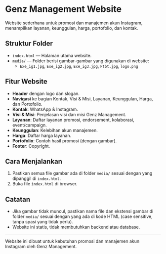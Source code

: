 # Genz Management Website

Website sederhana untuk promosi dan manajemen akun Instagram, menampilkan layanan, keunggulan, harga, portofolio, dan kontak.

## Struktur Folder

- `index.html` — Halaman utama website.
- `media/` — Folder berisi gambar-gambar yang digunakan di website:
  - `Exe_ig1.jpg`, `Exe_ig2.jpg`, `Exe_ig3.jpg`, `Ftbt.jpg`, `logo.png`

## Fitur Website

- **Header** dengan logo dan slogan.
- **Navigasi** ke bagian Kontak, Visi & Misi, Layanan, Keunggulan, Harga, dan Portofolio.
- **Kontak**: WhatsApp & Instagram.
- **Visi & Misi**: Penjelasan visi dan misi Genz Management.
- **Layanan**: Daftar layanan promosi, endorsement, kolaborasi, event/campaign.
- **Keunggulan**: Kelebihan akun manajemen.
- **Harga**: Daftar harga layanan.
- **Portofolio**: Contoh hasil promosi (dengan gambar).
- **Footer**: Copyright.

## Cara Menjalankan

1. Pastikan semua file gambar ada di folder `media/` sesuai dengan yang dipanggil di `index.html`.
2. Buka file `index.html` di browser.

## Catatan
- Jika gambar tidak muncul, pastikan nama file dan ekstensi gambar di folder `media/` sesuai dengan yang ada di kode HTML (case sensitive, tanpa spasi yang tidak perlu).
- Website ini statis, tidak membutuhkan backend atau database.

---

Website ini dibuat untuk kebutuhan promosi dan manajemen akun Instagram oleh Genz Management.
